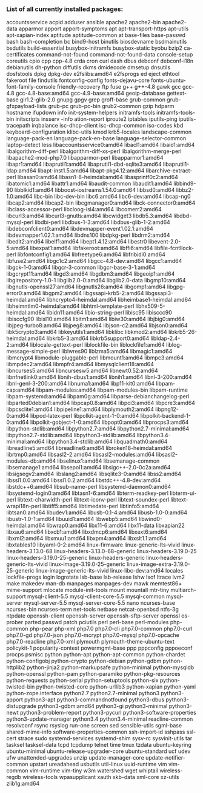 ### List of all currently installed packages:

accountsservice
acpid
adduser
ansible
apache2
apache2-bin
apache2-data
apparmor
apport
apport-symptoms
apt
apt-transport-https
apt-utils
apt-xapian-index
aptitude
aptitude-common
at
base-files
base-passwd
bash
bash-completion
bc
bind9-host
binutils
biosdevname
bsdmainutils
bsdutils
build-essential
busybox-initramfs
busybox-static
byobu
bzip2
ca-certificates
command-not-found
command-not-found-data
console-setup
coreutils
cpio
cpp
cpp-4.8
crda
cron
curl
dash
dbus
debconf
debconf-i18n
debianutils
dh-python
diffutils
dkms
dmidecode
dmsetup
dnsutils
dosfstools
dpkg
dpkg-dev
e2fslibs:amd64
e2fsprogs
ed
eject
ethtool
fakeroot
file
findutils
fontconfig-config
fonts-dejavu-core
fonts-ubuntu-font-family-console
friendly-recovery
ftp
fuse
g++
g++-4.8
gawk
gcc
gcc-4.8
gcc-4.8-base:amd64
gcc-4.9-base:amd64
geoip-database
gettext-base
gir1.2-glib-2.0
gnupg
gpgv
grep
groff-base
grub-common
grub-gfxpayload-lists
grub-pc
grub-pc-bin
grub2-common
gzip
hdparm
hostname
ifupdown
info
init-system-helpers
initramfs-tools
initramfs-tools-bin
initscripts
insserv
-info
ation-report
iproute2
iptables
iputils-ping
iputils-tracepath
irqbalance
isc-dhcp-client
isc-dhcp-common
iso-codes
kbd
keyboard-configuration
klibc-utils
kmod
krb5-locales
landscape-common
language-pack-en
language-pack-en-base
language-selector-common
laptop-detect
less
libaccountsservice0:amd64
libacl1:amd64
libaio1:amd64
libalgorithm-diff-perl
libalgorithm-diff-xs-perl
libalgorithm-merge-perl
libapache2-mod-php7.0
libapparmor-perl
libapparmor1:amd64
libapr1:amd64
libaprutil1:amd64
libaprutil1-dbd-sqlite3:amd64
libaprutil1-ldap:amd64
libapt-inst1.5:amd64
libapt-pkg4.12:amd64
libarchive-extract-perl
libasan0:amd64
libasn1-8-heimdal:amd64
libasprintf0c2:amd64
libatomic1:amd64
libattr1:amd64
libaudit-common
libaudit1:amd64
libbind9-90
libblkid1:amd64
libboost-iostreams1.54.0:amd64
libbsd0:amd64
libbz2-1.0:amd64
libc-bin
libc-dev-bin
libc6:amd64
libc6-dev:amd64
libcap-ng0
libcap2:amd64
libcap2-bin
libcgmanager0:amd64
libck-connector0:amd64
libclass-accessor-perl
libcloog-isl4:amd64
libcomerr2:amd64
libcurl3:amd64
libcurl3-gnutls:amd64
libcwidget3
libdb5.3:amd64
libdbd-mysql-perl
libdbi-perl
libdbus-1-3:amd64
libdbus-glib-1-2:amd64
libdebconfclient0:amd64
libdevmapper-event1.02.1:amd64
libdevmapper1.02.1:amd64
libdns100
libdpkg-perl
libdrm2:amd64
libedit2:amd64
libelf1:amd64
libept1.4.12:amd64
libestr0
libevent-2.0-5:amd64
libexpat1:amd64
libfakeroot:amd64
libffi6:amd64
libfile-fcntllock-perl
libfontconfig1:amd64
libfreetype6:amd64
libfribidi0:amd64
libfuse2:amd64
libgc1c2:amd64
libgcc-4.8-dev:amd64
libgcc1:amd64
libgck-1-0:amd64
libgcr-3-common
libgcr-base-3-1:amd64
libgcrypt11:amd64
libgd3:amd64
libgdbm3:amd64
libgeoip1:amd64
libgirepository-1.0-1
libglib2.0-0:amd64
libglib2.0-data
libgmp10:amd64
libgnutls-openssl27:amd64
libgnutls26:amd64
libgomp1:amd64
libgpg-error0:amd64
libgpm2:amd64
libgssapi-krb5-2:amd64
libgssapi3-heimdal:amd64
libhcrypto4-heimdal:amd64
libheimbase1-heimdal:amd64
libheimntlm0-heimdal:amd64
libhtml-template-perl
libhx509-5-heimdal:amd64
libidn11:amd64
libio-string-perl
libisc95
libisccc90
libisccfg90
libisl10:amd64
libitm1:amd64
libiw30:amd64
libjbig0:amd64
libjpeg-turbo8:amd64
libjpeg8:amd64
libjson-c2:amd64
libjson0:amd64
libk5crypto3:amd64
libkeyutils1:amd64
libklibc
libkmod2:amd64
libkrb5-26-heimdal:amd64
libkrb5-3:amd64
libkrb5support0:amd64
libldap-2.4-2:amd64
liblocale-gettext-perl
liblockfile-bin
liblockfile1:amd64
liblog-message-simple-perl
liblwres90
liblzma5:amd64
libmagic1:amd64
libmcrypt4
libmodule-pluggable-perl
libmount1:amd64
libmpc3:amd64
libmpdec2:amd64
libmpfr4:amd64
libmysqlclient18:amd64
libncurses5:amd64
libncursesw5:amd64
libnewt0.52:amd64
libnfnetlink0:amd64
libnih-dbus1:amd64
libnih1:amd64
libnl-3-200:amd64
libnl-genl-3-200:amd64
libnuma1:amd64
libp11-kit0:amd64
libpam-cap:amd64
libpam-modules:amd64
libpam-modules-bin
libpam-runtime
libpam-systemd:amd64
libpam0g:amd64
libparse-debianchangelog-perl
libparted0debian1:amd64
libpcap0.8:amd64
libpci3:amd64
libpcre3:amd64
libpcsclite1:amd64
libpipeline1:amd64
libplymouth2:amd64
libpng12-0:amd64
libpod-latex-perl
libpolkit-agent-1-0:amd64
libpolkit-backend-1-0:amd64
libpolkit-gobject-1-0:amd64
libpopt0:amd64
libprocps3:amd64
libpython-stdlib:amd64
libpython2.7:amd64
libpython2.7-minimal:amd64
libpython2.7-stdlib:amd64
libpython3-stdlib:amd64
libpython3.4-minimal:amd64
libpython3.4-stdlib:amd64
libquadmath0:amd64
libreadline5:amd64
libreadline6:amd64
libroken18-heimdal:amd64
librtmp0:amd64
libsasl2-2:amd64
libsasl2-modules:amd64
libsasl2-modules-db:amd64
libselinux1:amd64
libsemanage-common
libsemanage1:amd64
libsepol1:amd64
libsigc++-2.0-0c2a:amd64
libsigsegv2:amd64
libslang2:amd64
libsqlite3-0:amd64
libss2:amd64
libssl1.0.0:amd64
libssl1.0.2:amd64
libstdc++-4.8-dev:amd64
libstdc++6:amd64
libsub-name-perl
libsystemd-daemon0:amd64
libsystemd-login0:amd64
libtasn1-6:amd64
libterm-readkey-perl
libterm-ui-perl
libtext-charwidth-perl
libtext-iconv-perl
libtext-soundex-perl
libtext-wrapi18n-perl
libtiff5:amd64
libtimedate-perl
libtinfo5:amd64
libtsan0:amd64
libudev1:amd64
libusb-0.1-4:amd64
libusb-1.0-0:amd64
libustr-1.0-1:amd64
libuuid1:amd64
libwebp5:amd64
libwind0-heimdal:amd64
libwrap0:amd64
libx11-6:amd64
libx11-data
libxapian22
libxau6:amd64
libxcb1:amd64
libxdmcp6:amd64
libxext6:amd64
libxml2:amd64
libxmuu1:amd64
libxpm4:amd64
libxslt1.1:amd64
libxtables10
libyaml-0-2:amd64
linux-firmware
linux-generic-lts-vivid
linux-headers-3.13.0-68
linux-headers-3.13.0-68-generic
linux-headers-3.19.0-25
linux-headers-3.19.0-25-generic
linux-headers-generic
linux-headers-generic-lts-vivid
linux-image-3.19.0-25-generic
linux-image-extra-3.19.0-25-generic
linux-image-generic-lts-vivid
linux-libc-dev:amd64
locales
lockfile-progs
login
logrotate
lsb-base
lsb-release
lshw
lsof
ltrace
lvm2
make
makedev
man-db
manpages
manpages-dev
mawk
memtest86+
mime-support
mlocate
module-init-tools
mount
mountall
mtr-tiny
multiarch-support
mysql-client-5.5
mysql-client-core-5.5
mysql-common
mysql-server
mysql-server-5.5
mysql-server-core-5.5
nano
ncurses-base
ncurses-bin
ncurses-term
net-tools
netbase
netcat-openbsd
ntfs-3g
ntpdate
openssh-client
openssh-server
openssh-sftp-server
openssl
os-prober
parted
passwd
patch
pciutils
perl
perl-base
perl-modules
php-common
php-pear
php-xml
php7.0
php7.0-cli
php7.0-common
php7.0-curl
php7.0-gd
php7.0-json
php7.0-mcrypt
php7.0-mysql
php7.0-opcache
php7.0-readline
php7.0-xml
plymouth
plymouth-theme-ubuntu-text
policykit-1
popularity-contest
powermgmt-base
ppp
pppconfig
pppoeconf
procps
psmisc
python
python-apt
python-apt-common
python-chardet
python-configobj
python-crypto
python-debian
python-gdbm
python-httplib2
python-jinja2
python-markupsafe
python-minimal
python-mysqldb
python-openssl
python-pam
python-paramiko
python-pkg-resources
python-requests
python-serial
python-setuptools
python-six
python-twisted-bin
python-twisted-core
python-urllib3
python-xapian
python-yaml
python-zope.interface
python2.7
python2.7-minimal
python3
python3-apport
python3-apt
python3-commandnotfound
python3-dbus
python3-distupgrade
python3-gdbm:amd64
python3-gi
python3-minimal
python3-newt
python3-problem-report
python3-pycurl
python3-software-properties
python3-update-manager
python3.4
python3.4-minimal
readline-common
resolvconf
rsync
rsyslog
run-one
screen
sed
sensible-utils
sgml-base
shared-mime-info
software-properties-common
ssh-import-id
sshpass
ssl-cert
strace
sudo
systemd-services
systemd-shim
sysv-rc
sysvinit-utils
tar
tasksel
tasksel-data
tcpd
tcpdump
telnet
time
tmux
tzdata
ubuntu-keyring
ubuntu-minimal
ubuntu-release-upgrader-core
ubuntu-standard
ucf
udev
ufw
unattended-upgrades
unzip
update-manager-core
update-notifier-common
upstart
ureadahead
usbutils
util-linux
uuid-runtime
vim
vim-common
vim-runtime
vim-tiny
w3m
watershed
wget
whiptail
wireless-regdb
wireless-tools
wpasupplicant
xauth
xkb-data
xml-core
xz-utils
zlib1g:amd64
